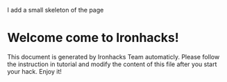 I add a small skeleton of the page

# Welcome come to Ironhacks!

This document is generated by Ironhacks Team automaticly. Please follow the instruction in tutorial and modify the content of this file after you start your hack. Enjoy it!
